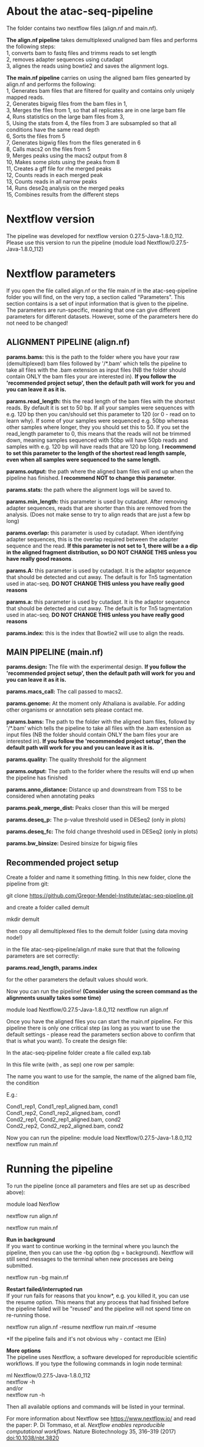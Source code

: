 # About the atac-seq-pipeline

The folder contains two nextflow files (align.nf and main.nf). 

**The align.nf pipeline** takes demultiplexed unaligned bam files and performs the following steps: <br/>
1,  converts bam to fastq files and trimms reads to set length <br/>
2,  removes adapter sequences using cutadapt <br/>
3,  alignes the reads using bowtie2 and saves the alignment logs.

**The main.nf pipeline** carries on using the aligned bam files genearted by align.nf and performs the following: <br/>
1, Generates bam files that are filtered for quality and contains only uniqely mapped reads. <br/>
2, Generates bigwig files from the bam files in 1, <br/>
3, Merges the files from 1, so that all replicates are in one large bam file <br/>
4, Runs statistics on the large bam files from 3, <br/>
5, Using the stats from 4, the files from 3 are subsampled so that all conditions have the same read depth <br/>
6, Sorts the files from 5 <br/>
7, Generates bigwig files from the files generated in 6 <br/>
8, Calls macs2 on the files from 5 <br/>
9, Merges peaks using the macs2 output from 8 <br/>
10, Makes some plots using the peaks from 8 <br/>
11, Creates a gff file for rhe merged peaks <br/>
12, Counts reads in each merged peak <br/>
13, Counts reads in all narrow peaks <br/>
14, Runs dese2q analysis on the merged peaks <br/>
15, Combines results from the different steps

# Nextflow version

The pipeline was developed for nextflow version  0.27.5-Java-1.8.0_112. Please use this version to run the pipeline (module load Nextflow/0.27.5-Java-1.8.0_112)


# Nextflow parameters 

If you open the file called align.nf or the file main.nf in the atac-seq-pipeline folder you will find, on the very top, a section called "Parameters". This section contains is a set of input information that is given to the pipeline. The parameters are run-specific, meaning that one can give different parameters for different datasets. However, some of the parameters here do not need to be changed!

## ALIGNMENT PIPELINE (align.nf)

**params.bams:** this is the path to the folder where you have your raw (demultiplexed) bam files followed by  '/\*.bam' which tells the pipeline to take all files with the .bam extension as input files (NB the folder should contain ONLY the bam files your are interested in). **If you follow the 'recommended project setup', then the default path will work for you and you can leave it as it is.**<br/>

**params.read_length:** this the read length of the bam files with the shortest reads. By default it is set to 50 bp. If all your samples were sequences with e.g. 120 bp then you can/should set this parameter to 120 (or 0 - read on to learn why). If some of your samples were sequenced e.g. 50bp whereas other samples where longer, they you should set this to 50.  If you set the read_length parameter to 0, this means that the reads will not be trimmed down, meaning samples sequenced with 50bp will have 50pb reads and samples with e.g. 120 bp will have reads that are 120 bp long. **I recommend to set this parameter to the length of the shortest read length sample, even when all samples were sequenced to the same length.** 

**params.output:** the path where the aligned bam files will end up when the pipeline has finished. **I recommend NOT to change this parameter**.

**params.stats:** the path where the alignment logs will be saved to. 

**params.min_length:** this parameter is used by cutadapt. After removing adapter sequences, reads that are shorter than this are removed from the analysis. (Does not make sense to try to align reads that are just a few bp long)

**params.overlap:** this parameter is used by cutadapt. When identifying adapter sequences, this is the overlap required between the adapter sequence and the read.  **If this parameter is not set to 1, there will be a a dip in the aligned fragment distribution, so DO NOT CHANGE THIS unless you have really good reasons**. 

**params.A:** this parameter is used by cutadapt. It is the adaptor sequence that should be detected and cut away. The default is for Tn5 tagmentation used in atac-seq. **DO NOT CHANGE THIS unless you have really good reasons**

**params.a:** this parameter is used by cutadapt.  It is the adaptor sequence that should be detected and cut away. The default is for Tn5 tagmentation used in atac-seq. **DO NOT CHANGE THIS unless you have really good reasons**

**params.index:** this is the index that Bowtie2 will use to align the reads.

## MAIN PIPELINE (main.nf)

**params.design:**  The file with the experimental design.  **If you follow the 'recommended project setup', then the default path will work for you and you can leave it as it is.**<br/>

**params.macs_call:** The call passed to macs2.

**params.genome:** At the moment only Athaliana is available. For adding other organisms or annotation sets please contact me.

**params.bams:**  The path to the folder with the aligned bam files, followd by '/\*.bam' which tells the pipeline to take all files with the .bam extension as input files (NB the folder should contain ONLY the bam files your are interested in). **If you follow the 'recommended project setup', then the default path will work for you and you can leave it as it is.**<br/>

**params.quality:** The quality threshold for the alignment

**params.output:** The path to the forlder where the results will end up when the pipeline has finished

**params.anno_distance:** Distance up and downstream from TSS to be considered when annotating peaks

**params.peak_merge_dist:** Peaks closer than this will be merged

**params.deseq_p:** The p-value threshold used in DESeq2 (only in plots)

**params.deseq_fc:** The fold change threshold used in DESeq2 (only in plots)

**params.bw_binsize:** Desired binsize for bigwig files

## Recommended project setup

Create a folder and name it something fitting. In this new folder, clone the pipeline from git:

git clone https://github.com/Gregor-Mendel-Institute/atac-seq-pipeline.git

and create a folder called demult

mkdir demult

then copy all demultiplexed files to the demult folder (using data moving node!)

in the file atac-seq-pipeline/align.nf make sure that that the following parameters are set correctly:

**params.read_length,  params.index** 

for the other parameters the default values should work.

Now you can run the pipeline!  **(Consider using the screen command as the alignments usually takes some time)**

module load Nextflow/0.27.5-Java-1.8.0_112
nextflow run align.nf

Once you have the aligned files you can start the main.nf pipeline. For this pipeline there is only one critical step (as long as you want to use the default settings - please read the parameters section above to confirm that that is what you want). To create the design file:

In the atac-seq-pipeline folder create a file called exp.tab

In this file write (with , as sep) one row per sample:

The name you want to use for the sample, the name of the aligned bam file, the condition

E.g.:

Cond1_rep1, Cond1_rep1_aligned.bam, cond1 <br/>
Cond1_rep2, Cond1_rep2_aligned.bam, cond1 <br/>
Cond2_rep1, Cond2_rep1_aligned.bam, cond2 <br/>
Cond2_rep2, Cond2_rep2_aligned.bam, cond2 <br/>

Now you can run the pipeline:
module load Nextflow/0.27.5-Java-1.8.0_112
nextflow run main.nf




# Running the pipeline

To run the pipeline (once all parameters and files are set up as described above):

module load Nexflow

nextflow run align.nf

nextflow run main.nf


**Run in background**</br>
If you want to continue working in the terminal where you launch the pipeline, then you can use the -bg option (bg = background). Nextflow will still send messages to the terminal when new processes are being submitted.

nextflow run -bg  main.nf <br/>


**Restart failed/interrupted run**</br>
If your run fails for reasons that you know*, e.g. you killed it, you can use the resume option. This means that any process that had finished before the pipeline failed will be "reused" and the pipeline will not spend time on re-running those.

nextflow run align.nf -resume
nextflow run main.nf -resume


*If the pipeline fails and it's not obvious why - contact me (Elin)


**More options**</br>
The pipeline uses Nextflow, a software developed for reproducible scientific workflows. If you type the following commands in login node terminal:</br>

ml Nextflow/0.27.5-Java-1.8.0_112</br>
nextflow -h</br>
and/or</br>
nextflow run -h</br>

Then all available options and commands will be listed in your terminal.

For more information about Nextflow see <https://www.nextflow.io/> and read the paper: P. Di Tommaso, et al. *Nextflow enables reproducible computational workflows.* Nature Biotechnology 35, 316–319 (2017) [doi:10.1038/nbt.3820](https://www.nature.com/articles/nbt.3820)


